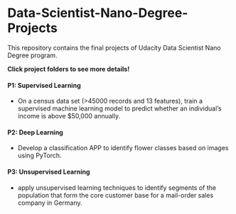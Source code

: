 # Data-Scientist-Nano-Degree-Projects
This repository contains the final projects of Udacity Data Scientist Nano Degree program.<br>

**Click project folders to see more details!**<br>

#### P1: Supervised Learning
 - On a census data set (>45000 records and 13 features), train a supervised machine learning model to predict whether an individual’s income is above $50,000 annually. <br>

#### P2: Deep Learning
 - Develop a classification APP to identify flower classes based on images using PyTorch. <br>
 
#### P3: Unsupervised Learning
 - apply unsupervised learning techniques to identify segments of the population that form the core customer base for a mail-order sales company in Germany. <br> 
